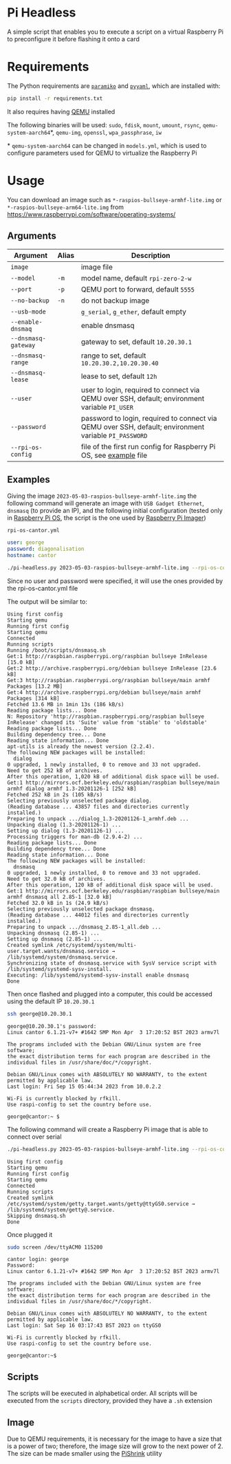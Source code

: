 # Pi Headless
A simple script that enables you to execute a script on a virtual Raspberry Pi to preconfigure it before flashing it onto a card

# Requirements
The Python requirements are [`paramiko`](https://www.paramiko.org) and [`pyyaml`](https://pyyaml.org/wiki/PyYAML), which are installed with:
```bash
pip install -r requirements.txt
```

It also requires having [QEMU](https://www.qemu.org/) installed

The following binaries will be used: `sudo`, `fdisk`, `mount`, `umount`, `rsync`, `qemu-system-aarch64`*, `qemu-img`, `openssl`, `wpa_passphrase`, `iw`

\* `qemu-system-aarch64` can be changed in `models.yml`, which is used to configure parameters used for QEMU to virtualize the Raspberry Pi

# Usage

You can download an image such as `*-raspios-bullseye-armhf-lite.img` or `*-raspios-bullseye-arm64-lite.img` from https://www.raspberrypi.com/software/operating-systems/

## Arguments

|Argument|Alias|Description|
|-|-|-|
|`image`||image file|
|`--model`|`-m`|model name, default `rpi-zero-2-w`|
|`--port`|`-p`|QEMU port to forward, default `5555`|
|`--no-backup`|`-n`|do not backup image|
|`--usb-mode`||`g_serial`, `g_ether`, default empty|
|`--enable-dnsmaq`||enable dnsmasq|
|`--dnsmasq-gateway`||gateway to set, default `10.20.30.1`|
|`--dnsmasq-range`||range to set, default `10.20.30.2,10.20.30.40`|
|`--dnsmasq-lease`||lease to set, default `12h`|
|`--user`||user to login, required to connect via QEMU over SSH, default; environment variable `PI_USER`|
|`--password`||password to login, required to connect via QEMU over SSH, default; environment variable `PI_PASSWORD`|
|`--rpi-os-config`||file of the first run config for Raspberry Pi OS, see [example](rpi-os-config.yml.example) file|

## Examples

Giving the image `2023-05-03-raspios-bullseye-armhf-lite.img` the following command will generate an image with `USB Gadget Ethernet`, `dnsmasq` (to provide an IP), and the following initial configuration (tested only in [Raspberry Pi OS](https://en.wikipedia.org/wiki/Raspberry_Pi_OS), the script is the one used by [Raspberry Pi Imager](https://www.raspberrypi.com/software/))

`rpi-os-cantor.yml`
```yml
user: george
password: diagonalisation
hostname: cantor
```

```bash
./pi-headless.py 2023-05-03-raspios-bullseye-armhf-lite.img --rpi-os-config rpi-os-cantor.yml --usb-mode g_ether --enable-dnsmaq
```
Since no user and password were specified, it will use the ones provided by the rpi-os-cantor.yml file

The output will be similar to:
```
Using first config
Starting qemu
Running first config
Starting qemu
Connected
Running scripts
Running /boot/scripts/dnsmasq.sh
Get:1 http://raspbian.raspberrypi.org/raspbian bullseye InRelease [15.0 kB]
Get:2 http://archive.raspberrypi.org/debian bullseye InRelease [23.6 kB]
Get:3 http://raspbian.raspberrypi.org/raspbian bullseye/main armhf Packages [13.2 MB]
Get:4 http://archive.raspberrypi.org/debian bullseye/main armhf Packages [314 kB]
Fetched 13.6 MB in 1min 13s (186 kB/s)
Reading package lists... Done
N: Repository 'http://raspbian.raspberrypi.org/raspbian bullseye InRelease' changed its 'Suite' value from 'stable' to 'oldstable'
Reading package lists... Done
Building dependency tree... Done
Reading state information... Done
apt-utils is already the newest version (2.2.4).
The following NEW packages will be installed:
  dialog
0 upgraded, 1 newly installed, 0 to remove and 33 not upgraded.
Need to get 252 kB of archives.
After this operation, 1,020 kB of additional disk space will be used.
Get:1 http://mirrors.ocf.berkeley.edu/raspbian/raspbian bullseye/main armhf dialog armhf 1.3-20201126-1 [252 kB]
Fetched 252 kB in 2s (105 kB/s)
Selecting previously unselected package dialog.
(Reading database ... 43857 files and directories currently installed.)
Preparing to unpack .../dialog_1.3-20201126-1_armhf.deb ...
Unpacking dialog (1.3-20201126-1) ...
Setting up dialog (1.3-20201126-1) ...
Processing triggers for man-db (2.9.4-2) ...
Reading package lists... Done
Building dependency tree... Done
Reading state information... Done
The following NEW packages will be installed:
  dnsmasq
0 upgraded, 1 newly installed, 0 to remove and 33 not upgraded.
Need to get 32.0 kB of archives.
After this operation, 120 kB of additional disk space will be used.
Get:1 http://mirrors.ocf.berkeley.edu/raspbian/raspbian bullseye/main armhf dnsmasq all 2.85-1 [32.0 kB]
Fetched 32.0 kB in 1s (24.9 kB/s)
Selecting previously unselected package dnsmasq.
(Reading database ... 44012 files and directories currently installed.)
Preparing to unpack .../dnsmasq_2.85-1_all.deb ...
Unpacking dnsmasq (2.85-1) ...
Setting up dnsmasq (2.85-1) ...
Created symlink /etc/systemd/system/multi-user.target.wants/dnsmasq.service → /lib/systemd/system/dnsmasq.service.
Synchronizing state of dnsmasq.service with SysV service script with /lib/systemd/systemd-sysv-install.
Executing: /lib/systemd/systemd-sysv-install enable dnsmasq
Done

```

Then once flashed and plugged into a computer, this could be accessed using the default IP `10.20.30.1`

```bash
ssh george@10.20.30.1
```
```
george@10.20.30.1's password: 
Linux cantor 6.1.21-v7+ #1642 SMP Mon Apr  3 17:20:52 BST 2023 armv7l

The programs included with the Debian GNU/Linux system are free software;
the exact distribution terms for each program are described in the
individual files in /usr/share/doc/*/copyright.

Debian GNU/Linux comes with ABSOLUTELY NO WARRANTY, to the extent
permitted by applicable law.
Last login: Fri Sep 15 05:44:34 2023 from 10.0.2.2

Wi-Fi is currently blocked by rfkill.
Use raspi-config to set the country before use.

george@cantor:~ $
```

The following command will create a Raspberry Pi image that is able to connect over serial
```bash
./pi-headless.py 2023-05-03-raspios-bullseye-armhf-lite.img --rpi-os-config rpi-os-cantor.yml --usb-mode g_serial
```
```
Using first config
Starting qemu
Running first config
Starting qemu
Connected
Running scripts
Created symlink /etc/systemd/system/getty.target.wants/getty@ttyGS0.service → /lib/systemd/system/getty@.service.
Skipping dnsmasq.sh
Done
```
Once plugged it
```bash
sudo screen /dev/ttyACM0 115200
```
```
cantor login: george
Password:
Linux cantor 6.1.21-v7+ #1642 SMP Mon Apr  3 17:20:52 BST 2023 armv7l

The programs included with the Debian GNU/Linux system are free software;
the exact distribution terms for each program are described in the
individual files in /usr/share/doc/*/copyright.

Debian GNU/Linux comes with ABSOLUTELY NO WARRANTY, to the extent
permitted by applicable law.
Last login: Sat Sep 16 03:17:43 BST 2023 on ttyGS0

Wi-Fi is currently blocked by rfkill.
Use raspi-config to set the country before use.

george@cantor:~$
```

## Scripts

The scripts will be executed in alphabetical order. All scripts will be executed from the `scripts` directory, provided they have a `.sh` extension

## Image

Due to QEMU requirements, it is necessary for the image to have a size that is a power of two; therefore, the image size will grow to the next power of 2. The size can be made smaller using the [PiShrink](https://github.com/Drewsif/PiShrink) utility